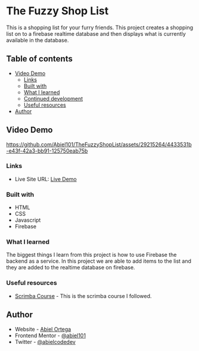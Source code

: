 # The Fuzzy Shop List
This is a shopping list for your furry friends. This project creates a shopping list on to a firebase realtime database and then displays what is currently available in the database.

## Table of contents

- [Video Demo](#screenshot)
  - [Links](#links)
  - [Built with](#built-with)
  - [What I learned](#what-i-learned)
  - [Continued development](#continued-development)
  - [Useful resources](#useful-resources)
- [Author](#author)

## Video Demo

https://github.com/Abiel101/TheFuzzyShopList/assets/29215264/4433531b-e43f-42a3-bb91-125750eab75b

### Links

- Live Site URL: [Live Demo](https://fuzzy-shop-list.netlify.app/)

### Built with

- HTML
- CSS
- Javascript
- Firebase

### What I learned

The biggest things I learn from this project is how to use Firebase the backend as a service. In this project we are able to add items to the list and they are added to the realtime database on firebase.

### Useful resources

- [Scrimba Course](https://scrimba.com/learn/firebase) - This is the scrimba course I followed.

## Author

- Website - [Abiel Ortega](https://abiel-code-dev.webflow.io)
- Frontend Mentor - [@abiel101](https://www.frontendmentor.io/profile/abiel101)
- Twitter - [@abielcodedev](https://www.twitter.com/abielcodedev)
